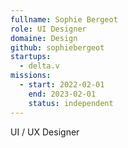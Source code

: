 ```yaml
---
fullname: Sophie Bergeot
role: UI Designer
domaine: Design
github: sophiebergeot
startups:
  - delta.v 
missions:
  - start: 2022-02-01
    end: 2023-02-01
    status: independent
---
```


UI / UX Designer
